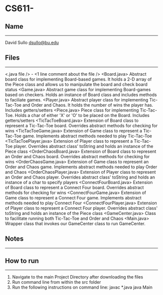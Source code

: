 # CS611-<ASSIGNMENT Order-And-Chaos/>
## Name
---------------------------------------------------------------------------
David Sullo
dsullo@bu.edu
## Files
---------------------------------------------------------------------------
<.java file /> - <1 line comment about the file />
<Board.java> Abstract board class for implementing Board-based games. It holds a 2-D array of the Piece class and allows us to manipulate the board and check board status
<Game.java> Abstract game class for implementing Board-games based on checkers. Holds an instance of Board class and includes methods to faciliate games.
<Player.java> Abstract player class for implementing Tic-Tac-Toe and Order and Chaos. It holds the number of wins the player has. Includes getters/setters
<Piece.java> Piece class for implementing Tic-Tac-Toe. Holds a char of either 'X' or 'O' to be placed on the Board. Includes getters/setters
<TicTacToeBoard.java> Extension of Board class to represent a Tic-Tac-Toe board. Overrides abstract methods for checking for wins
<TicTacToeGame.java> Extension of Game class to represent a Tic-Tac-Toe game. Implements abstract methods needed to play Tic-Tac-Toe
<TicTacToePlayer.java> Extension of Player class to represent a Tic-Tac-Toe player. Overrides abstract class' toString and holds an instance of the Piece class
<OrderChaosBoard.java> Extension of Board class to represent an Order and Chaos board. Overrides abstract methods for checking for wins
<OrderChaosGame.java> Extension of Game class to represent an Order and Chaos game. Implements abstract methods needed to play Order and Chaos
<OrderChaosPlayer.java> Extension of Player class to represent an Order and Chaos player. Overrides abstract class' toString and holds an instance of a char to specify players
<ConnectFourBoard.java> Extension of Board class to represent a Connect Four board. Overrides abstract methods for checking for wins
<ConnectFourGame.java> Extension of Game class to represent a Connect Four game. Implements abstract methods needed to play Connect Four
<ConnectFourPlayer.java> Extension of Player class to represent a Connect Four player. Overrides abstract class' toString and holds an instance of the Piece class
<GameCenter.java> Class to facilitate running both Tic-Tac-Toe and Order and Chaos
<Main.java> Wrapper class that invokes our GameCenter class to run GameCenter.
## Notes
---------------------------------------------------------------------------
## How to run
---------------------------------------------------------------------------
1. Navigate to the main Project Directory after downloading the files
2. Run command line from within the src folder
3. Run the following instructions on command line:
javac *.java
java Main
